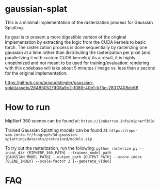 # gaussian-splat
This is a minimal implementation of the rasterization process for Gaussian Splatting. 

Its goal is to present a more digestible version of the original implementation by extracting the logic from the CUDA kernels to basic torch. The rasterization process is done sequentially
by rasterizing one gaussian at a time rather than distributing the rasterization per pixel (and parallelizing it with custom CUDA kernels)/
As a result, it is highly unoptimized and not meant to be used for training/evaluation: rendering with this codebase will take about 5 minutes / image vs. less than a second for the original implementation.



https://github.com/arnaudstiegler/gaussian-splat/assets/26485052/1f08a9c2-f086-40e1-b75e-28317408dc68



# How to run

MipNerf 360 scenes can be found at: `https://jonbarron.info/mipnerf360/`

Trained Gaussian Splatting models can be found at: `https://repo-sam.inria.fr/fungraph/3d-gaussian-splatting/datasets/pretrained/models.zip`


To try out the rasterization, run the following:
`python rasterize.py --input_dir {MIPNERF_360_PATH} --trained_model_path {GAUSSIAN_MODEL_PATH} --output_path {OUTPUT_PATH} --scene-index {SCENE_INDEX} --scale-factor 2 [--generate_video]`


# FAQ
